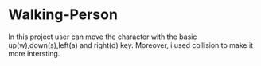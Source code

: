 # Walking-Person
In this project user can move the character with the basic up(w),down(s),left(a) and right(d) key. Moreover, i used collision to make it more intersting. 
